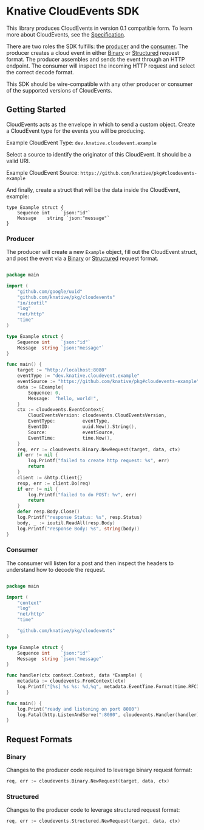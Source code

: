 # Knative CloudEvents SDK

This library produces CloudEvents in version 0.1 compatible form. To learn more
about CloudEvents, see the [Specification](https://github.com/cloudevents/spec).

There are two roles the SDK fulfills: the [producer](#producer) and the 
[consumer](#consumer). The producer creates a cloud event in either 
[Binary](#binary) or [Structured](#structured) request format. The producer
assembles and sends the event through an HTTP endpoint. The consumer will
inspect the incoming HTTP request and select the correct decode format.

This SDK should be wire-compatible with any other producer or consumer of the
supported versions of CloudEvents.   

## Getting Started

CloudEvents acts as the envelope in which to send a custom object. Create a
CloudEvent type for the events you will be producing. 

Example CloudEvent Type: `dev.knative.cloudevent.example`

Select a source to identify the originator of this CloudEvent. It should be a 
valid URI. 

Example CloudEvent Source: `https://github.com/knative/pkg#cloudevents-example` 

And finally, create a struct that will be the data inside the CloudEvent, 
example:

```
type Example struct {
	Sequence int    `json:"id"`
	Message    string `json:"message"`
}
``` 

### Producer

The producer will create a new `Example` object, fill out the CloudEvent struct,
and post the event via a [Binary](#binary) or [Structured](#structured) request
format.

```go

package main

import (
	"github.com/google/uuid"
	"github.com/knative/pkg/cloudevents"
	"io/ioutil"
	"log"
	"net/http"
	"time"
)

type Example struct {
	Sequence int    `json:"id"`
	Message  string `json:"message"`
}

func main() {
	target := "http://localhost:8080"
	eventType := "dev.knative.cloudevent.example"
	eventSource := "https://github.com/knative/pkg#cloudevents-example"
	data := &Example{
		Sequence: 0,
		Message:  "hello, world!",
	}
	ctx := cloudevents.EventContext{
		CloudEventsVersion: cloudevents.CloudEventsVersion,
		EventType:          eventType,
		EventID:            uuid.New().String(),
		Source:             eventSource,
		EventTime:          time.Now(),
	}
	req, err := cloudevents.Binary.NewRequest(target, data, ctx)
	if err != nil {
		log.Printf("failed to create http request: %s", err)
		return
	}
	client := &http.Client{}
	resp, err := client.Do(req)
	if err != nil {
		log.Printf("failed to do POST: %v", err)
		return
	}
	defer resp.Body.Close()
	log.Printf("response Status: %s", resp.Status)
	body, _ := ioutil.ReadAll(resp.Body)
	log.Printf("response Body: %s", string(body))
}

```

### Consumer

The consumer will listen for a post and then inspect the headers to understand
how to decode the request. 

```go

package main

import (
	"context"
	"log"
	"net/http"
	"time"

	"github.com/knative/pkg/cloudevents"
)

type Example struct {
	Sequence int    `json:"id"`
	Message  string `json:"message"`
}

func handler(ctx context.Context, data *Example) {
	metadata := cloudevents.FromContext(ctx)
	log.Printf("[%s] %s %s: %d,%q", metadata.EventTime.Format(time.RFC3339), metadata.ContentType, metadata.Source, data.Sequence, data.Message)
}

func main() {
	log.Print("ready and listening on port 8080")
	log.Fatal(http.ListenAndServe(":8080", cloudevents.Handler(handler)))
}


```

## Request Formats

### Binary

Changes to the producer code required to leverage binary request format:

```go
req, err := cloudevents.Binary.NewRequest(target, data, ctx)

```

### Structured

Changes to the producer code to leverage structured request format:

```go
req, err := cloudevents.Structured.NewRequest(target, data, ctx)
```

